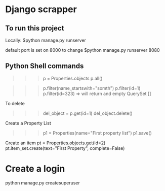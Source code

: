 # Django scrapper






## To run this project
Locally:
$python manage.py runserver

default port is set on 8000
to change
$python manage.py runserver 8080




## Python Shell commands
>>>p = Properties.objects
>>> p.all()

>>>p.filter(name_startswith="somth")
>>>p.filter(id=1)
>>> p.filter(id=323) => will return and empty QuerySet []

To delete
>>> del_object = p.get(id=1)
>>> del_object.delete()


Create a Property List
>>> p1 = Properties(name="First property list")
>>> p1.save()

Create an item
pt = Properties.objects.get(id=2)
pt.item_set.create(text="First Property", complete=False)
# Create a login

python manage.py createsuperuser